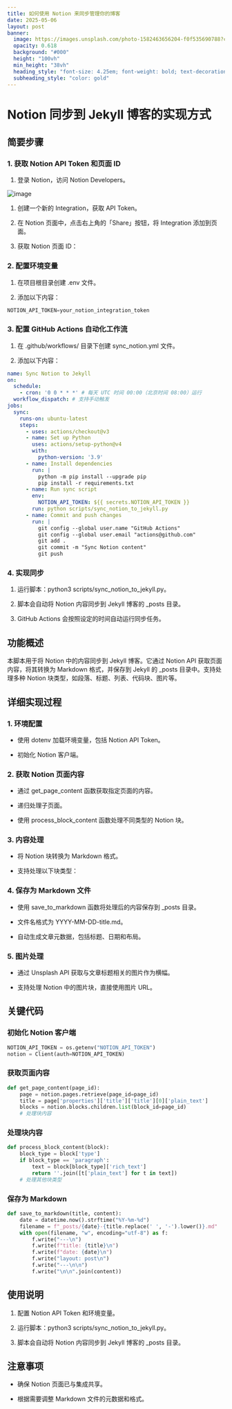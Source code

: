 ```yaml
---
title: 如何使用 Notion 来同步管理你的博客
date: 2025-05-06
layout: post
banner:
  image: https://images.unsplash.com/photo-1582463656204-f0f535690788?crop=entropy&cs=tinysrgb&fit=max&fm=jpg&ixid=M3w2OTIwMzJ8MHwxfHJhbmRvbXx8fHx8fHx8fDE3NDY1MjAxMjR8&ixlib=rb-4.1.0&q=80&w=1080
  opacity: 0.618
  background: "#000"
  height: "100vh"
  min_height: "38vh"
  heading_style: "font-size: 4.25em; font-weight: bold; text-decoration: underline"
  subheading_style: "color: gold"
---
```


# Notion 同步到 Jekyll 博客的实现方式

## 简要步骤

### 1. 获取 Notion API Token 和页面 ID

1. 登录 Notion，访问 Notion Developers。

![image](https://prod-files-secure.s3.us-west-2.amazonaws.com/a7a0cc5a-89b9-4cda-8686-1fba0ca52f40/d19c1afe-dea5-4312-9333-786b0ba83054/image.png?X-Amz-Algorithm=AWS4-HMAC-SHA256&X-Amz-Content-Sha256=UNSIGNED-PAYLOAD&X-Amz-Credential=ASIAZI2LB466RJ4TXIJG%2F20250506%2Fus-west-2%2Fs3%2Faws4_request&X-Amz-Date=20250506T082844Z&X-Amz-Expires=3600&X-Amz-Security-Token=IQoJb3JpZ2luX2VjEJj%2F%2F%2F%2F%2F%2F%2F%2F%2F%2FwEaCXVzLXdlc3QtMiJHMEUCIQDSKAy%2BwGr5qyXrgxcqWZhGkYfADqI7fonxLa9QUenZbwIgaqFFdLAQKQEhlMB3skOcpheEX5d59ta4lGWrWe7fjsUq%2FwMIQRAAGgw2Mzc0MjMxODM4MDUiDMNhAwd3aM4NMbx3bCrcA%2Fc5%2BZ%2BZOPeJvUsTVNLvBD1eyL6J9Ja9kltZWyEEh668wP0FIOSnHzV1D%2BT6ydwrN1zrBJhWdQeMpIlzD%2BzahvV2nYHiQBL9Ie%2BkYLsJRZuZEO2b0x78ymL4CfDOi5K%2BZIcfFlg2QKbjt%2FRZcOsqTHsntqZXUS9IOCL31dpk2cBCpQJPbXmJSVozNhy7Y8jZbahm1rkjCGTB5R48L9DGXsGtiYQE6YFRe%2BUqhjgECk73r30U7644nnkQj%2BwUl8gORu2jp%2FsTXZobmw1pkWOfXh%2BFeuQYdY4jwBKmaWImRG2t5LjkPU7QcenJ6mdvMQfQA9NlkaIDo4gfSmyZkx1DWTCvBihk5uy4rgRPv7M3pX%2FQADU%2BRtvlzEcvds4LcVuRAWbHY4Q2AmYKFfotAmeE2yLwuLtU9lHnEesasjMFLIZQ8o4etlL8RFSqUJZ7u%2FaWrRPIsDyxoSMfkP4QQNZqG8s4oF%2BdCRxtOip0mJkcXDiI2VHOP55gz%2FluCcUk48wUlx5%2Btyrd6dHW06JDEXpBUdq3HvcPO8Alu%2F14a54ULqJaQuI9Ozl1NVMKNSTbOA6Y14v1Iy1exnLu5b5Bb3guhlBkruiat%2FGLApuSFsjr7OWKE8UbnCGjRbNUJAb9MJiL58AGOqUB9b0NQt%2BHb27ax4DeAU7sqCf5BtVP1ecQnfGULHeZB5%2B0QIzj6QsQVrE3jaUhs6A%2BXRnV2GKdM8bHZp61wLQv%2Fg3lY6Z68N9D3nkQNFEeSIEQ5ibDUCNFwIHoMqhpJT56mKN3eCmnrVopalCER%2BdKEDFinb%2BrU7ybS5Hf5i4XJKK%2FrV19IW%2F5Ame%2FLIFqDCsih37lFuRyyD3xWRR6MarvO1NG%2F1JL&X-Amz-Signature=2dfcc70162e93d9b019898197e4de5989584c28de506162138b487d85c3dce19&X-Amz-SignedHeaders=host&x-id=GetObject)

1. 创建一个新的 Integration，获取 API Token。

1. 在 Notion 页面中，点击右上角的「Share」按钮，将 Integration 添加到页面。

1. 获取 Notion 页面 ID：


### 2. 配置环境变量

1. 在项目根目录创建 .env 文件。

1. 添加以下内容：

```javascript
NOTION_API_TOKEN=your_notion_integration_token
```

### 3. 配置 GitHub Actions 自动化工作流

1. 在 .github/workflows/ 目录下创建 sync_notion.yml 文件。

1. 添加以下内容：

```yaml
name: Sync Notion to Jekyll
on:
  schedule:
    - cron: '0 0 * * *' # 每天 UTC 时间 00:00（北京时间 08:00）运行
  workflow_dispatch: # 支持手动触发
jobs:
  sync:
    runs-on: ubuntu-latest
    steps:
      - uses: actions/checkout@v3
      - name: Set up Python
        uses: actions/setup-python@v4
        with:
          python-version: '3.9'
      - name: Install dependencies
        run: |
          python -m pip install --upgrade pip
          pip install -r requirements.txt
      - name: Run sync script
        env:
          NOTION_API_TOKEN: ${{ secrets.NOTION_API_TOKEN }}
        run: python scripts/sync_notion_to_jekyll.py
      - name: Commit and push changes
        run: |
          git config --global user.name "GitHub Actions"
          git config --global user.email "actions@github.com"
          git add .
          git commit -m "Sync Notion content"
          git push
```

### 4. 实现同步

1. 运行脚本：python3 scripts/sync_notion_to_jekyll.py。

1. 脚本会自动将 Notion 内容同步到 Jekyll 博客的 _posts 目录。

1. GitHub Actions 会按照设定的时间自动运行同步任务。

## 功能概述

本脚本用于将 Notion 中的内容同步到 Jekyll 博客。它通过 Notion API 获取页面内容，将其转换为 Markdown 格式，并保存到 Jekyll 的 _posts 目录中。支持处理多种 Notion 块类型，如段落、标题、列表、代码块、图片等。

## 详细实现过程

### 1. 环境配置

- 使用 dotenv 加载环境变量，包括 Notion API Token。

- 初始化 Notion 客户端。

### 2. 获取 Notion 页面内容

- 通过 get_page_content 函数获取指定页面的内容。

- 递归处理子页面。

- 使用 process_block_content 函数处理不同类型的 Notion 块。

### 3. 内容处理

- 将 Notion 块转换为 Markdown 格式。

- 支持处理以下块类型：


### 4. 保存为 Markdown 文件

- 使用 save_to_markdown 函数将处理后的内容保存到 _posts 目录。

- 文件名格式为 YYYY-MM-DD-title.md。

- 自动生成文章元数据，包括标题、日期和布局。

### 5. 图片处理

- 通过 Unsplash API 获取与文章标题相关的图片作为横幅。

- 支持处理 Notion 中的图片块，直接使用图片 URL。

## 关键代码

### 初始化 Notion 客户端

```python
NOTION_API_TOKEN = os.getenv("NOTION_API_TOKEN")
notion = Client(auth=NOTION_API_TOKEN)
```

### 获取页面内容

```python
def get_page_content(page_id):
    page = notion.pages.retrieve(page_id=page_id)
    title = page['properties']['title']['title'][0]['plain_text']
    blocks = notion.blocks.children.list(block_id=page_id)
    # 处理块内容
```

### 处理块内容

```python
def process_block_content(block):
    block_type = block['type']
    if block_type == 'paragraph':
        text = block[block_type]['rich_text']
        return ''.join([t['plain_text'] for t in text])
    # 处理其他块类型
```

### 保存为 Markdown

```python
def save_to_markdown(title, content):
    date = datetime.now().strftime("%Y-%m-%d")
    filename = f"_posts/{date}-{title.replace(' ', '-').lower()}.md"
    with open(filename, "w", encoding="utf-8") as f:
        f.write("---\n")
        f.write(f"title: {title}\n")
        f.write(f"date: {date}\n")
        f.write("layout: post\n")
        f.write("---\n\n")
        f.write("\n\n".join(content))
```

## 使用说明

1. 配置 Notion API Token 和环境变量。

1. 运行脚本：python3 scripts/sync_notion_to_jekyll.py。

1. 脚本会自动将 Notion 内容同步到 Jekyll 博客的 _posts 目录。

## 注意事项

- 确保 Notion 页面已与集成共享。

- 根据需要调整 Markdown 文件的元数据和格式。